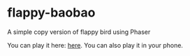 # flappy-baobao
A simple copy version of flappy bird using Phaser

You can play it here: <a href="http://zhanghedr.github.io/flappy-wangzong/">here</a>. You can also play it in your phone.
